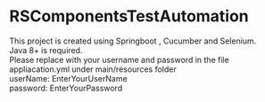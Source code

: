 # RSComponentsTestAutomation<br />
This project is created using Springboot , Cucumber and Selenium.<br />
Java 8+ is required.<br />
Please replace with your username and password in the file appliacation.yml under main/resources folder<br />
userName: EnterYourUserName<br />
password: EnterYourPassword
